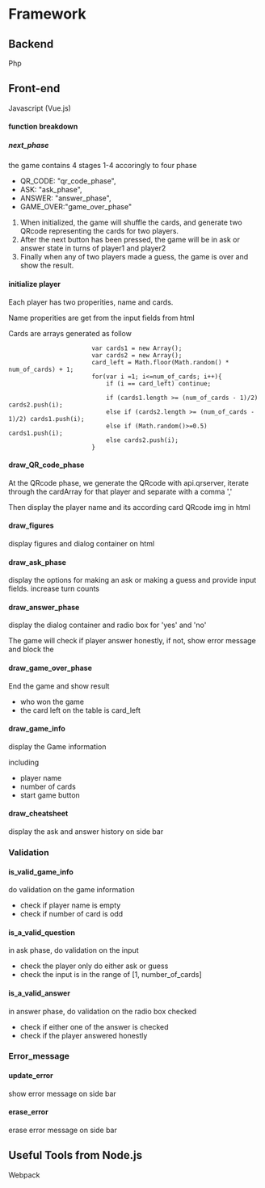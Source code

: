 # Framework

## Backend

Php

## Front-end

Javascript (Vue.js)

#### function breakdown

##### next_phase

the game contains 4 stages 1-4 accoringly to four phase

  - QR_CODE: "qr_code_phase",
  - ASK: "ask_phase",
  - ANSWER: "answer_phase",
  - GAME_OVER:"game_over_phase"
  
  1. When initialized, the game will shuffle the cards, 
  and generate two QRcode representing the cards for two players.
  2. After the next button has been pressed, 
  the game will be in ask or answer state in turns of player1 and player2
  3. Finally when any of two players made a guess, the game is over and show the result.

#### initialize player

Each player has two properities, name and cards.

Name properities are get from the input fields from html

Cards are arrays generated as follow

                           var cards1 = new Array();
                           var cards2 = new Array();
                           card_left = Math.floor(Math.random() * num_of_cards) + 1;
                           for(var i =1; i<=num_of_cards; i++){
                               if (i == card_left) continue;
                               
                               if (cards1.length >= (num_of_cards - 1)/2) cards2.push(i);
                               else if (cards2.length >= (num_of_cards - 1)/2) cards1.push(i);
                               else if (Math.random()>=0.5) cards1.push(i);
                               else cards2.push(i);
                           }
#### draw_QR_code_phase

At the QRcode phase, we generate the QRcode with api.qrserver, 
iterate through the cardArray for that player and separate with a comma ',' 

Then display the player name and its according card QRcode img in html      


#### draw_figures

display figures and dialog container on html                   
                   
#### draw_ask_phase

display the options for making an ask or making a guess and provide input fields.
increase turn counts 
                   
#### draw_answer_phase

display the dialog container and radio box for 'yes' and 'no'

The game will check if player answer honestly, if not, show error message and block the 

                   
#### draw_game_over_phase

End the game and show result
- who won the game
- the card left on the table is card_left
                   
#### draw_game_info

display the Game information
 
including 
- player name 
- number of cards
- start game button

#### draw_cheatsheet

display the ask and answer history on side bar

### Validation

#### is_valid_game_info

do validation on the game information

- check if player name is empty
- check if number of card is odd            

#### is_a_valid_question

in ask phase, do validation on the input
- check the player only do either ask or guess
- check the input is in the range of [1, number_of_cards]

#### is_a_valid_answer

in answer phase, do validation on the radio box checked
- check if either one of the answer is checked
- check if the player answered honestly

### Error_message

#### update_error

show error message on side bar

#### erase_error

erase error message on side bar

## Useful Tools from Node.js

Webpack